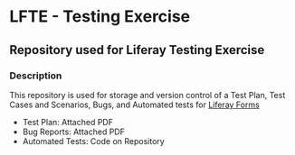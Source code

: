 # LFTE - Testing Exercise
## Repository used for Liferay Testing Exercise
### Description
  This repository is used for storage and version control of a Test Plan, Test Cases and Scenarios, Bugs, and Automated tests for [Liferay Forms](https://forms.liferay.com/web/forms/shared/-/form/122548)

- Test Plan: Attached PDF
- Bug Reports: Attached PDF
- Automated Tests: Code on Repository


